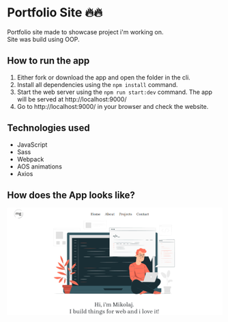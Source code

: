 # Portfolio Site 🔥🔥

Portfolio site made to showcase project i'm working on. <br/>
Site was build using OOP.

## How to run the app

1. Either fork or download the app and open the folder in the cli.
2. Install all dependencies using the `npm install` command.
3. Start the web server using the `npm run start:dev` command. The app will be served at http://localhost:9000/
8. Go to http://localhost:9000/ in your browser and check the website.

## Technologies used

- JavaScript
- Sass
- Webpack
- AOS animations
- Axios



## How does the App looks like?

![Portfolio](./src/assets/Portfolio.png)


